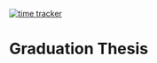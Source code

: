 [![time tracker](https://wakatime.com/badge/github/AnasHafsi/PFE_Rapport_LaTEX.svg)](https://wakatime.com/badge/github/AnasHafsi/PFE_Rapport_LaTEX)
# Graduation Thesis